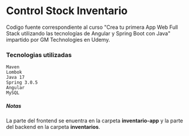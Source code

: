 # Control Stock Inventario
Codigo fuente correspondiente al curso "Crea tu primera App Web Full Stack utilizando las tecnologías de Angular y Spring Boot con Java" impartido por GM Technologies en Udemy.

### Tecnologias utilizadas

    Maven
    Lombok
    Java 17
    Spring 3.0.5
    Angular
    MySQL
    
##### Notas

  La parte del frontend se enuentra en la carpeta __inventario-app__ y la parte del backend en la carpeta __inventarios__.

